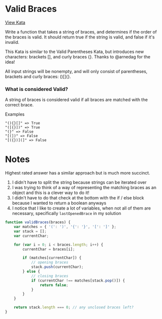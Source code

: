 # Valid Braces

[View Kata](https://www.codewars.com/kata/5277c8a221e209d3f6000b56/solutions/javascript)

Write a function that takes a string of braces, and determines if the order of the braces is valid. It should return true if the string is valid, and false if it's invalid.

This Kata is similar to the Valid Parentheses Kata, but introduces new characters: brackets [], and curly braces {}. Thanks to @arnedag for the idea!

All input strings will be nonempty, and will only consist of parentheses, brackets and curly braces: ()[]{}.

### What is considered Valid?

A string of braces is considered valid if all braces are matched with the correct brace.

Examples

```
"(){}[]" => True
"([{}])" => True
"(}" => False
"[(])" => False
"[({})](]" => False
```

# Notes

Highest rated answer has a similar approach but is much more succinct.

1. I didn't have to split the string because strings can be iterated over
2. I was trying to think of a way of representing the matching braces as an object and this is a clever way to do it!
3. I didn't have to do that check at the bottom with the if / else block because I wanted to return a boolean anyways
4. I notice that I like to create a lot of variables, when not all of them are necessary, specifically `lastOpenedBrace` in my solution

```javascript
function validBraces(braces) {
    var matches = { '(': ')', '{': '}', '[': ']' };
    var stack = [];
    var currentChar;

    for (var i = 0; i < braces.length; i++) {
        currentChar = braces[i];

        if (matches[currentChar]) {
            // opening braces
            stack.push(currentChar);
        } else {
            // closing braces
            if (currentChar !== matches[stack.pop()]) {
                return false;
            }
        }
    }

    return stack.length === 0; // any unclosed braces left?
}
```
